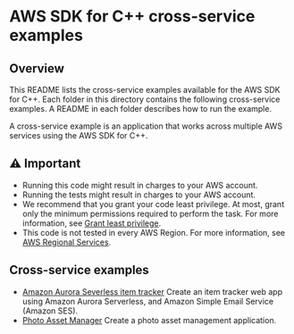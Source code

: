 # AWS SDK for C++ cross-service examples 

## Overview
This README lists the cross-service examples available for the AWS SDK for C++. Each folder in this directory contains the following cross-service examples. A README in each folder describes how to run the example.

A cross-service example is an application that works across multiple AWS services using the AWS SDK for C++.


## ⚠️ Important
* Running this code might result in charges to your AWS account. 
* Running the tests might result in charges to your AWS account.
*  We recommend that you grant your code least privilege. At most, grant only the minimum permissions required to perform the task. For more information, see [Grant least privilege](https://docs.aws.amazon.com/IAM/latest/UserGuide/best-practices.html#grant-least-privilege). 
* This code is not tested in every AWS Region. For more information, see [AWS Regional Services](https://aws.amazon.com/about-aws/global-infrastructure/regional-product-services).

## Cross-service examples
* [Amazon Aurora Severless item tracker](serverless-aurora/README.md) Create an item tracker web app using Amazon Aurora Serverless, and Amazon Simple Email Service (Amazon SES).
* [Photo Asset Manager](photo_asset_manager/README.md) Create a photo asset management application.





